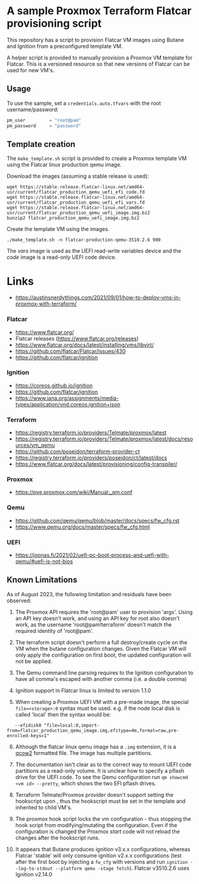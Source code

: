 # A sample Proxmox Terraform Flatcar provisioning script

This repository has a script to provision Flatcar VM images using
Butane and Ignition from a preconfigured template VM.

A helper script is provided to manually provision a Proxmox VM template for
Flatcar. This is a versioned resource so that new versions of Flatcar can be
used for new VM's.

## Usage

To use the sample, set a `credentials.auto.tfvars` with the root username/password:

```terraform
pm_user         = "root@pam"
pm_password     = "password"
```

## Template creation

The `make_template.sh` script is provided to create a Proxmox template VM using the
Flatcar linux production qemu image.

Download the images (assuming a stable release is used):

```shell
wget https://stable.release.flatcar-linux.net/amd64-usr/current/flatcar_production_qemu_uefi_efi_code.fd 
wget https://stable.release.flatcar-linux.net/amd64-usr/current/flatcar_production_qemu_uefi_efi_vars.fd 
wget https://stable.release.flatcar-linux.net/amd64-usr/current/flatcar_production_qemu_uefi_image.img.bz2 
bunzip2 flatcar_production_qemu_uefi_image.img.bz2
```
Create the template VM using the images.
```shell
./make_template.sh -n flatcar-production-qemu-3510.2.6 900
```
The *vars* image is used as the UEFI read-write variables device and the *code* image is a
read-only UEFI code device. 

# Links

- https://austinsnerdythings.com/2021/09/01/how-to-deploy-vms-in-proxmox-with-terraform/

### Flatcar

- https://www.flatcar.org/
- Flatcar releases (https://www.flatcar.org/releases)
- https://www.flatcar.org/docs/latest/installing/vms/libvirt/
- https://github.com/flatcar/Flatcar/issues/430
- https://github.com/flatcar/ignition

### Ignition
- https://coreos.github.io/ignition
- https://github.com/flatcar/ignition
- https://www.iana.org/assignments/media-types/application/vnd.coreos.ignition+json

### Terraform

- https://registry.terraform.io/providers/Telmate/proxmox/latest
- https://registry.terraform.io/providers/Telmate/proxmox/latest/docs/resources/vm_qemu
- https://github.com/poseidon/terraform-provider-ct
- https://registry.terraform.io/providers/poseidon/ct/latest/docs
- https://www.flatcar.org/docs/latest/provisioning/config-transpiler/


### Proxmox
- https://pve.proxmox.com/wiki/Manual:_qm.conf

### Qemu
- https://github.com/qemu/qemu/blob/master/docs/specs/fw_cfg.rst
- https://www.qemu.org/docs/master/specs/fw_cfg.html

### UEFI
- https://joonas.fi/2021/02/uefi-pc-boot-process-and-uefi-with-qemu/#uefi-is-not-bios

## Known Limitations

As of August 2023, the following limitation and residuals have been observed:

1. The Proxmox API requires the 'root@pam' user to provision 'args'. Using 
an API key doesn't work, and using an API key for root also doesn't work, 
as the username 'root@pam!terraform' doesn't match the required identity of 'root@pam'.

2. The terraform script doesn't perform a full destroy/create cycle on the VM when the butane 
configuration changes. Given the Flatcar VM will only apply the configuration on first 
boot, the updated configuration will not be applied.

3. The Qemu command line parsing requires to the Ignition configuration to have all 
comma's escaped with another comma (i.e. a double comma)

4. Ignition support in Flatcar linux is limited to version 1.1.0

5. When creating a Proxmox UEFI VM with a pre-made image, the special `file=<storage>:0`
syntax must be used. e.g. if the node local disk is called 'local' then the syntax would be:
```
   --efidisk0 "file=local:0,import-from=flatcar_production_qemu_image.img,efitype=4m,format=raw,pre-enrolled-keys=1"
```

6. Although the flatcar linux qemu image has a `.img` extension, it is 
a [qcow2](https://en.wikipedia.org/wiki/Qcow) formatted file. The image
has multiple partitions.

7. The documentation isn't clear as to the correct way to mount UEFI code partitions as
a read-only volume. It is unclear how to specify a pflash drive for the UEFI code. To see
the Qemu configuration run `qm showcmd <vm id> --pretty`, which shows the two EFI
pflash drives.

8. Terraform Telmate/Proxmox provider doesn't support setting the hookscript upon , thus
the hookscript must be set in the template and inherited to child VM's.

9. The proxmox hook script locks the vm configuration - thus stopping the hook script
from modifying/mutating the configuration. Even if the configuration is changed the
Proxmox *start* code will not reload the changes after the hookscript runs.

10. It appears that Butane produces ignition v3.x.x configurations, whereas Flatcar 'stable'
will only consume ignition v2.x.x configurations (test after the first boot by injecting a
`fw_cfg` with versions and run `ignition --log-to-stdout --platform qemu -stage fetch`). Flatcar
v3510.2.6 uses Ignition v2.14.0